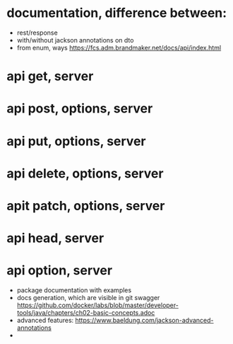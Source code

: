 # documentation, difference between:
- rest/response
- with/without jackson annotations on dto
- from enum, ways
https://fcs.adm.brandmaker.net/docs/api/index.html
# api get, server
# api post, options, server
# api put, options, server
# api delete, options, server
# apit patch, options, server
# api head, server
# api option, server

- package documentation with examples
- docs generation, which are visible in git
  swagger
https://github.com/docker/labs/blob/master/developer-tools/java/chapters/ch02-basic-concepts.adoc
- advanced features: https://www.baeldung.com/jackson-advanced-annotations
- 
